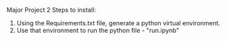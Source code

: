 Major Project 2
Steps to install:
1. Using the Requirements.txt file, generate a python virtual environment.
2. Use that environment to run the python file - "run.ipynb"
